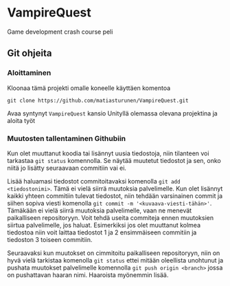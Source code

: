 # VampireQuest

Game development crash course peli

## Git ohjeita

### Aloittaminen

Kloonaa tämä projekti omalle koneelle käyttäen komentoa 

``git clone https://github.com/matiasturunen/VampireQuest.git``

Avaa syntynyt `VampireQuest` kansio Unityllä olemassa olevana projektina ja aloita työt

### Muutosten tallentaminen Githubiin

Kun olet muuttanut koodia tai lisännyt uusia tiedostoja, niin tilanteen voi tarkastaa `git status` komennolla. Se näytää muutetut tiedostot ja sen, onko niitä jo lisätty seuraavaan commitiin vai ei.

Lisää haluamasi tiedostot commitoitavaksi komenolla `git add <tiedostonimi>`. Tämä ei vielä siirrä muutoksia palvelimelle.
Kun olet lisännyt kaikki yhteen commitiin tulevat tiedostot, niin tehdään varsinainen commit ja siihen sopiva viesti komenolla `git commit -m '<kuvaava-viesti-tähän>'`. Tämäkään ei vielä siirrä muutoksia palvelimelle, vaan ne menevät paikalliseen repositoryyn. Voit tehdä useita commiteja ennen muutoksien siirtua palvelimelle, jos haluat. Esimerkiksi jos olet muuttanut kolmea tiedostoa niin voit laittaa tiedostot 1 ja 2 ensimmäiseen commitiin ja tiedoston 3 toiseen commitiin.

Seuraavaksi kun muutokset on cimmitoitu paikalliseen repositoryyn, niin on hyvä vielä tarkistaa komenolla `git status` ettei mitään oleellista unohtunut ja pushata muutokset palvelimelle komennolla `git push origin <branch>` jossa <branch> on pushattavan haaran nimi. Haaroista myönemmin lisää.

